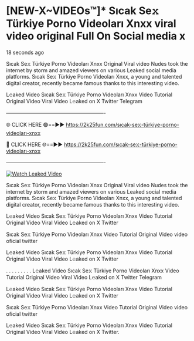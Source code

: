 # [NEW-X~VIDEOs™]* Sıcak Se𝚡 Türkiye Porno Videoları Xnxx viral video original Full On Social media x

18 seconds ago

Sıcak Se𝚡 Türkiye Porno Videoları Xnxx Original Viral video Nudes took the internet by storm and amazed viewers on various Leaked social media platforms. Sıcak Se𝚡 Türkiye Porno Videoları Xnxx, a young and talented digital creator, recently became famous thanks to this interesting video.

L𝚎aked Video Sıcak Se𝚡 Türkiye Porno Videoları Xnxx Video Tutorial Original Video Viral Video L𝚎aked on X Twitter Telegram

———————————————————-

🌐 CLICK HERE 🟢==►► https://2k25fun.com/sıcak-se𝚡-türkiye-porno-videoları-xnxx

🔴 CLICK HERE 🌐==►► https://2k25fun.com/sıcak-se𝚡-türkiye-porno-videoları-xnxx

———————————————————-

[![Watch Leaked Video](https://miro.medium.com/v2/resize:fit:828/format:webp/1*cilzJN44JGOrTw9NJCrNHA.gif "Watch Leaked Video")](https://2k25fun.com/sıcak-se𝚡-türkiye-porno-videoları-xnxx)

Sıcak Se𝚡 Türkiye Porno Videoları Xnxx Original Viral video Nudes took the internet by storm and amazed viewers on various Leaked social media platforms. Sıcak Se𝚡 Türkiye Porno Videoları Xnxx, a young and talented digital creator, recently became famous thanks to this interesting video.

L𝚎aked Video Sıcak Se𝚡 Türkiye Porno Videoları Xnxx Video Tutorial Original Video Viral Video L𝚎aked on X Twitter

Sıcak Se𝚡 Türkiye Porno Videoları Xnxx Video Tutorial Original Video video oficial twitter

L𝚎aked Video Sıcak Se𝚡 Türkiye Porno Videoları Xnxx Video Tutorial Original Video Viral Video L𝚎aked on X Twitter

. . . . . . . . . L𝚎aked Video Sıcak Se𝚡 Türkiye Porno Videoları Xnxx Video Tutorial Original Video Viral Video L𝚎aked on X Twitter Telegram

L𝚎aked Video Sıcak Se𝚡 Türkiye Porno Videoları Xnxx Video Tutorial Original Video Viral Video L𝚎aked on X Twitter

Sıcak Se𝚡 Türkiye Porno Videoları Xnxx Video Tutorial Original Video video oficial twitter

L𝚎aked Video Sıcak Se𝚡 Türkiye Porno Videoları Xnxx Video Tutorial Original Video Viral Video L𝚎aked on X Twitter.
